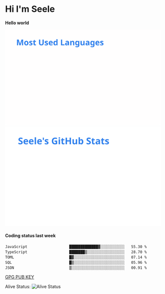 <h1>Hi I'm Seele</h1>

<b>Hello world</b>

<img src='/assets/top-langs.svg' alt="Seele's github langs"> <img src='/assets/stats.svg' alt="Seele's github stats" >

<h4>Coding status last week </h4>

<!--START_SECTION:waka-->

```txt
JavaScript                   █████████████▓░░░░░░░░░░░   55.30 %
TypeScript                   ███████▒░░░░░░░░░░░░░░░░░   28.70 %
TOML                         █▓░░░░░░░░░░░░░░░░░░░░░░░   07.14 %
SQL                          █▒░░░░░░░░░░░░░░░░░░░░░░░   05.96 %
JSON                         ▒░░░░░░░░░░░░░░░░░░░░░░░░   00.91 %
```

<!--END_SECTION:waka-->

[GPG PUB KEY](https://keys.openpgp.org/vks/v1/by-fingerprint/3FCE91BF5B9666B55B67213C4C57B7824A5B6680)

Alive Status: ![Alive Status](https://hc.dvd.moe/b/2/8b44cecc-1f43-4449-9b4b-9c7fd754673c.svg)
